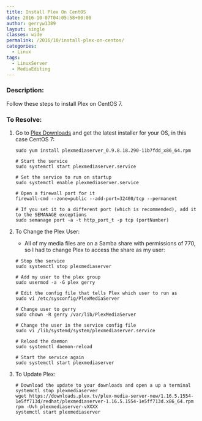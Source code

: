 ```yaml
---
title: Install Plex On CentOS
date: 2016-10-07T04:05:58+00:00
author: gerryw1389
layout: single
classes: wide
permalink: /2016/10/install-plex-on-centos/
categories:
  - Linux
tags:
  - LinuxServer
  - MediaEditing
---
```

<!--more-->

### Description:

Follow these steps to install Plex on CentOS 7.

### To Resolve:

1. Go to [Plex Downloads](https://www.plex.tv/downloads/) and get the latest installer for your OS, in this case CentOS 7:

   ```shell
   sudo yum install plexmediaserver_0.9.8.18.290-11b7fdd_x86_64.rpm

   # Start the service
   sudo systemctl start plexmediaserver.service

   # Set the service to run on startup
   sudo systemctl enable plexmediaserver.service

   # Open a firewall port for it
   firewall-cmd --zone=public --add-port=32400/tcp --permanent

   # If you set it to a different port (which is recommended), add it to the SEMANAGE exceptions
   sudo semanage port -a -t http_port_t -p tcp (portNumber)
   ```

2. To Change the Plex User:

   - All of my media files are on a Samba share with permissions of 770, so I had to change Plex to access the share as my user:

   ```shell
   # Stop the service
   sudo systemctl stop plexmediaserver

   # Add my user to the plex group
   sudo usermod -a -G plex gerry

   # Edit the config file that tells Plex which user to run as
   sudo vi /etc/sysconfig/PlexMediaServer

   # Change user to gerry
   sudo chown -R gerry /var/lib/PlexMediaServer

   # Change the user in the service config file
   sudo vi /lib/systemd/system/plexmediaserver.service

   # Reload the daemon
   sudo systemctl daemon-reload

   # Start the service again
   sudo systemctl start plexmediaserver
   ```

3. To Update Plex:

   ```shell
   # Download the update to your downloads and open a up a terminal
   systemctl stop plexmediaserver
   wget https://downloads.plex.tv/plex-media-server-new/1.16.5.1554-1e5ff713d/redhat/plexmediaserver-1.16.5.1554-1e5ff713d.x86_64.rpm
   rpm -Uvh plexmediaserver-vXXXX
   systemctl start plexmediaserver
   ```